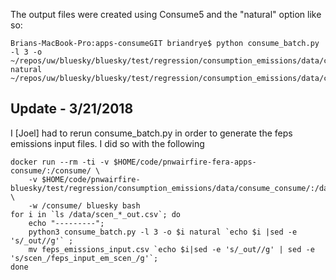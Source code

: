 The output files were created using Consume5 and the "natural" option like so:

```
Brians-MacBook-Pro:apps-consumeGIT briandrye$ python consume_batch.py -l 3 -o ~/repos/uw/bluesky/bluesky/test/regression/consumption_emissions/data/consume5_regression/scen_1_out.csv natural ~/repos/uw/bluesky/bluesky/test/regression/consumption_emissions/data/consume5_regression/scen_1.csv
```

## Update - 3/21/2018

I [Joel] had to rerun consume_batch.py in order to generate the feps emissions input files.  I did so with the following

```
docker run --rm -ti -v $HOME/code/pnwairfire-fera-apps-consume/:/consume/ \
    -v $HOME/code/pnwairfire-bluesky/test/regression/consumption_emissions/data/consume_consume/:/data/ \
    -w /consume/ bluesky bash
for i in `ls /data/scen_*_out.csv`; do
    echo "---------";
    python3 consume_batch.py -l 3 -o $i natural `echo $i |sed -e 's/_out//g'` ;
    mv feps_emissions_input.csv `echo $i|sed -e 's/_out//g' | sed -e 's/scen_/feps_input_em_scen_/g'`;
done
```
